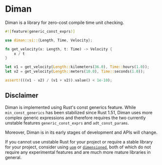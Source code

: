 # Diman
Diman is a library for zero-cost compile time unit checking.

```rust
#![feature(generic_const_exprs)]

use diman::si::{Length, Time, Velocity};

fn get_velocity(x: Length, t: Time) -> Velocity {
    x / t
}

let v1 = get_velocity(Length::kilometers(36.0), Time::hours(1.0));
let v2 = get_velocity(Length::meters(10.0), Time::seconds(1.0));

assert!(((v1 - v2) / (v1 + v2)).value() < 1e-10);
```

## Disclaimer
Diman is implemented using Rust's const generics feature. While `min_const_generics` has been stabilized since Rust 1.51, Diman uses more complex generic expressions and therefore requires the two currently unstable features `generic_const_exprs` and `adt_const_params`. 

Moreover, Diman is in its early stages of development and APIs will change.

If you cannot use unstable Rust for your project or require a stable library for your project, consider using [`uom`](https://crates.io/crates/uom) or [`dimensioned`](https://crates.io/crates/dimensioned), both of which do not require any experimental features and are much more mature libraries in general.
